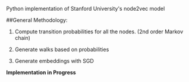 Python implementation of Stanford University's node2vec model

##General Methodology:


1. Compute transition probabilities for all the nodes. (2nd order Markov chain)

2. Generate walks based on probabilities

3. Generate embeddings with SGD


**Implementation in Progress**
